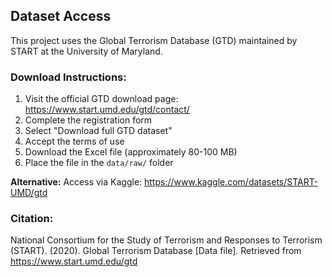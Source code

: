 ## Dataset Access

This project uses the Global Terrorism Database (GTD) maintained by START at the University of Maryland.

### Download Instructions:
1. Visit the official GTD download page: https://www.start.umd.edu/gtd/contact/
2. Complete the registration form
3. Select "Download full GTD dataset"
4. Accept the terms of use
5. Download the Excel file (approximately 80-100 MB)
6. Place the file in the `data/raw/` folder

**Alternative:** Access via Kaggle: https://www.kaggle.com/datasets/START-UMD/gtd

### Citation:
National Consortium for the Study of Terrorism and Responses to Terrorism (START). 
(2020). Global Terrorism Database [Data file]. Retrieved from https://www.start.umd.edu/gtd
